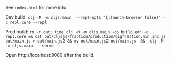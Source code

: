 See `index.html` for more info.

Dev build:
 `clj -M -m cljs.main  --repl-opts "{:launch-browser false}" -c repl.core --repl`
 
Prod build:
 `rm -r out; time clj -M -m cljs.main -co build.edn -c repl.core && cat out/cljsjs/fraction/production/bigfraction.min.inc.js out/main.js > out/main.js2 && mv out/main.js2 out/main.js  &&  clj -M -m cljs.main  --serve`

Open http://localhost:9000 after the build.